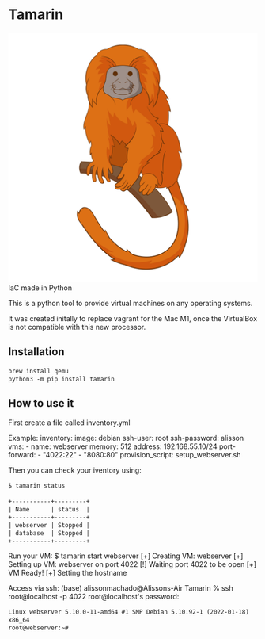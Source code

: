 # Tamarin
![alt text](img/tamarin.png) IaC made in Python

This is a python tool to provide virtual machines on any operating systems.

It was created initally to replace vagrant for the Mac M1, once the VirtualBox is not compatible with this new processor.


## Installation

    brew install qemu
    python3 -m pip install tamarin

## How to use it

First create a file called inventory.yml

Example:
    inventory:
        image: debian
        ssh-user: root
        ssh-password: alisson
        vms:
            - name: webserver
              memory: 512
              address: 192.168.55.10/24
              port-forward:
                - "4022:22"
                - "8080:80"
              provision_script: setup_webserver.sh    

Then you can check your iventory using:

    $ tamarin status

    +-----------+---------+
    | Name      | status  |
    +-----------+---------+
    | webserver | Stopped |
    | database  | Stopped |
    +-----------+---------+

Run your VM:
    $ tamarin start webserver
    [+] Creating VM: webserver
    [+] Setting up VM: webserver on port 4022
    [!] Waiting port 4022 to be open
    [+] VM Ready!
    [+] Setting the hostname

Access via ssh:
    (base) alissonmachado@Alissons-Air Tamarin % ssh root@localhost -p 4022
    root@localhost's password: 
    
    Linux webserver 5.10.0-11-amd64 #1 SMP Debian 5.10.92-1 (2022-01-18) x86_64
    root@webserver:~# 


